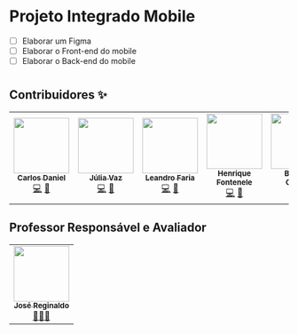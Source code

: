 # Projeto Integrado Mobile
- [ ] Elaborar um Figma
- [ ] Elaborar o Front-end do mobile
- [ ] Elaborar o Back-end do mobile

#

## Contribuidores ✨

<!-- ALL-CONTRIBUTORS-LIST:START - Do not remove or modify this section -->
<!-- prettier-ignore-start -->
<!-- markdownlint-disable -->
<table>
    <tr>
        <td align="center">
            <a href="https://github.com/carlosdnba">
                <img src="https://avatars.githubusercontent.com/u/64426814?v=4" width="100px;" alt="" /><br />
                <sub><b>Carlos Daniel</b></sub>
            </a><br />
            <a href="https://github.com/carlosdnba" title="Code">💻</a>
            <a href="#ideas" title="Ideas, Planning, & Feedback">🤔</a>
        </td>
        <td align="center">
            <a href="https://github.com/juliavaz">
                <img src="https://avatars.githubusercontent.com/u/50247060?v=4" width="100px;" alt="" /><br />
                <sub><b>Júlia Vaz</b></sub>
            </a><br />
            <a href="https://github.com/juliavaz/" title="Code">💻</a>
            <a href="#ideas" title="Ideas, Planning, & Feedback">🤔</a>
        </td>
        <td align="center">
            <a href="https://github.com/leandrofaria">
                <img src="https://avatars.githubusercontent.com/u/14020366?v=4" width="100px;" alt="" /><br />
                <sub><b>Leandro Faria</b></sub>
            </a><br />
            <a href="https://github.com/leandrofaria" title="Code">💻</a>
            <a href="#ideas" title="Ideas, Planning, & Feedback">🤔</a>
        </td>
        <td align="center">
            <a href="https://github.com/Henriquedevb">
                <img src="https://avatars.githubusercontent.com/u/66540402?v=4" width="100px;" alt="" /><br />
                <sub><b>Henrique Fontenele</b></sub>
            </a><br />
            <a href="https://github.com/Henriquedevb" title="Code">💻</a>
            <a href="#ideas" title="Ideas, Planning, & Feedback">🤔</a>
         </td>
         <td align="center">
            <a href="https://github.com/Barbarafcaputo23">
                <img src="https://avatars.githubusercontent.com/u/70297270?v=4" width="100px;" alt="" /><br />
                <sub><b>Bárbara Caputo</b></sub>
            </a><br />
            <a href="https://github.com/Barbarafcaputo23" title="Code">💻</a>
            <a href="#ideas" title="Ideas, Planning, & Feedback">🤔</a>
         </td>
    </tr>
</table>

## Professor Responsável e Avaliador
<table>
    <tr>
        <td align="center">
            <a href="https://github.com/profjosereginaldo">
                <img src="https://avatars.githubusercontent.com/u/86785375?v=4" width="100px;" alt="" /><br />
                <sub><b>José Reginaldo</b></sub>
            </a><br />
            <a href="https://github.com/profjosereginaldo" title="Teacher">👨🏻‍💻</a>
        </td>
    </tr>
</table>

<!-- markdownlint-enable -->
<!-- prettier-ignore-end -->
